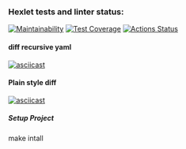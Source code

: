 ### Hexlet tests and linter status:
[![Maintainability](https://api.codeclimate.com/v1/badges/e5b9e61c09a7bd865e0d/maintainability)](https://codeclimate.com/github/Tvardick/php-project-lvl2/maintainability)
[![Test Coverage](https://api.codeclimate.com/v1/badges/e5b9e61c09a7bd865e0d/test_coverage)](https://codeclimate.com/github/Tvardick/php-project-lvl2/test_coverage)
[![Actions Status](https://github.com/Tvardick/php-project-lvl2/workflows/hexlet-check/badge.svg)](https://github.com/Tvardick/php-project-lvl2/actions)
#### diff recursive yaml
[![asciicast](https://asciinema.org/a/ydncBRw1Ln45X03AgKop5Yp2X.svg)](https://asciinema.org/a/ydncBRw1Ln45X03AgKop5Yp2X)

#### Plain style diff
[![asciicast](https://asciinema.org/a/k6ofLLU8DRAjwGPmP0CohQAk9.svg)](https://asciinema.org/a/k6ofLLU8DRAjwGPmP0CohQAk9)

##### Setup Project
make intall
